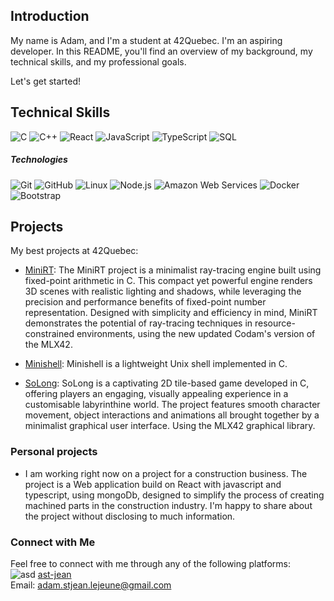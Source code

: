 ## Introduction
My name is Adam, and I'm a student at 42Quebec. 
I'm an aspiring developer.
In this README, you'll find an overview of my background, my technical skills, and my professional goals. 

Let's get started!

## Technical Skills
![C](https://img.shields.io/badge/-C-444444?style=for-the-badge&logo=c)
![C++](https://img.shields.io/badge/-C++-444444?style=for-the-badge&logo=c%2B%2B)
![React](https://img.shields.io/badge/-React-444444?style=for-the-badge&logo=react)
![JavaScript](https://img.shields.io/badge/-JavaScript-444444?style=for-the-badge&logo=javascript)
![TypeScript](https://img.shields.io/badge/-TypeScript-444444?style=for-the-badge&logo=typescript)
![SQL](https://img.shields.io/badge/-SQL-444444?style=for-the-badge&logo=postgresql)

##### Technologies

![Git](https://img.shields.io/badge/-Git-444444?style=for-the-badge&logo=git&logoColor=White)
![GitHub](https://img.shields.io/badge/-GitHub-444444?style=for-the-badge&logo=github&logoColor=White)
![Linux](https://img.shields.io/badge/-Linux-444444?style=for-the-badge&logo=linux&logoColor=White)
![Node.js](https://img.shields.io/badge/-Node.js-444444?style=for-the-badge&logo=node.js&logoColor=White)
![Amazon Web Services](https://img.shields.io/badge/-Amazon%20Web%20Services-444444?style=for-the-badge&logo=Amazon-Web-Service)
![Docker](https://img.shields.io/badge/-Docker-444444?style=for-the-badge&logo=docker&logoColor=White)
![Bootstrap](https://img.shields.io/badge/Bootstrap-444444?style=for-the-badge&logo=bootstrap&logoColor=white)

## Projects

My best projects at 42Quebec:

- [MiniRT](https://github.com/ast-jean/MiniRT): The MiniRT project is a minimalist ray-tracing engine built using fixed-point arithmetic in C. This compact yet powerful engine renders 3D scenes with realistic lighting and shadows, while leveraging the precision and performance benefits of fixed-point number representation. Designed with simplicity and efficiency in mind, MiniRT demonstrates the potential of ray-tracing techniques in resource-constrained environments, using the new updated Codam's version of the MLX42.

- [Minishell](https://github.com/ast-jean/minishell/): Minishell is a lightweight Unix shell implemented in C.

- [SoLong](): SoLong is a captivating 2D tile-based game developed in C, offering players an engaging, visually appealing experience in a customisable labyrinthine world. The project features smooth character movement, object interactions and animations all brought together by a minimalist graphical user interface. Using the MLX42 graphical library.

### Personal projects
- I am working right now on a project for a construction business. The project is a Web application build on React with javascript and typescript, using mongoDb, designed to simplify the process of creating machined parts in the construction industry. I'm happy to share about the project without disclosing to much information.

### Connect with Me
Feel free to connect with me through any of the following platforms: \
![asd](https://img.shields.io/badge/LinkedIn-0077B5?style=for-the-badge&logo=linkedin&logoColor=white) 
[ast-jean](https://www.linkedin.com/in/ast-jean/) \
Email: adam.stjean.lejeune@gmail.com

